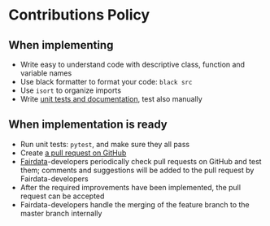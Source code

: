 # Contributions Policy

## When implementing

* Write easy to understand code with descriptive class, function and variable names
* Use black formatter to format your code: `black src`
* Use `isort` to organize imports
* Write [unit tests and documentation](./testing-and-documentation.md), test also manually

## When implementation is ready

* Run unit tests: `pytest`, and make sure they all pass
* Create [a pull request on GitHub](https://docs.github.com/en/pull-requests/collaborating-with-pull-requests/proposing-changes-to-your-work-with-pull-requests/creating-a-pull-request)
* [Fairdata](https://www.fairdata.fi/)-developers periodically check pull requests on GitHub and test them; comments and suggestions will be added to the pull request by Fairdata-developers
* After the required improvements have been implemented, the pull request can be accepted
* Fairdata-developers handle the merging of the feature branch to the master branch internally